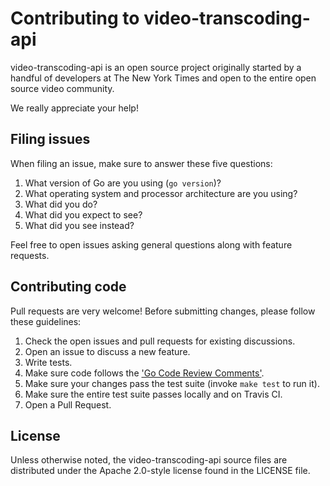 # Contributing to video-transcoding-api

video-transcoding-api is an open source project originally started by a handful
of developers at The New York Times and open to the entire open source video
community.

We really appreciate your help!

## Filing issues

When filing an issue, make sure to answer these five questions:

1. What version of Go are you using (``go version``)?
2. What operating system and processor architecture are you using?
3. What did you do?
4. What did you expect to see?
5. What did you see instead?

Feel free to open issues asking general questions along with feature requests.

## Contributing code

Pull requests are very welcome! Before submitting changes, please follow these
guidelines:

1. Check the open issues and pull requests for existing discussions.
2. Open an issue to discuss a new feature.
3. Write tests.
4. Make sure code follows the ['Go Code Review Comments'](https://github.com/golang/go/wiki/CodeReviewComments).
5. Make sure your changes pass the test suite (invoke ``make test`` to run it).
6. Make sure the entire test suite passes locally and on Travis CI.
7. Open a Pull Request.

## License

Unless otherwise noted, the video-transcoding-api source files are distributed
under the Apache 2.0-style license found in the LICENSE file.

